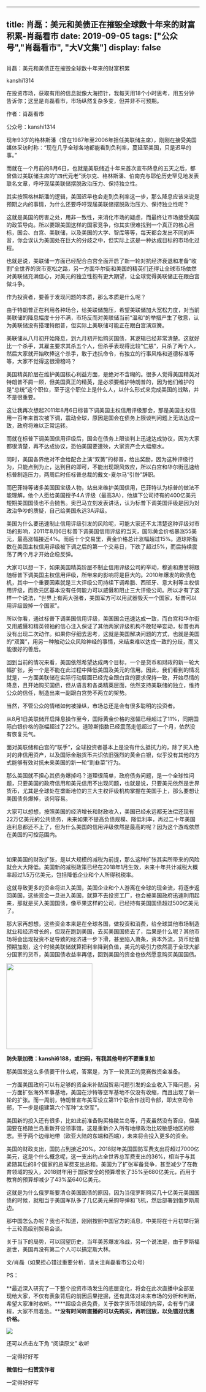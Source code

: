 
---
title:  肖磊：美元和美债正在摧毁全球数十年来的财富积累-肖磊看市
date: 2019-09-05
tags: ["公众号","肖磊看市", "大V文集"]
display: false
---


## 



肖磊：美元和美债正在摧毁全球数十年来的财富积累




kanshi1314




在投资市场，获取有用的信息就像大海捞针，我每天用18个小时思考，用五分钟告诉你；这里是肖磊看市，市场纵然复杂多变，但并非不可预期。


作者：肖磊看市

公众号：kanshi1314



现年93岁的格林斯潘（曾在1987年至2006年担任美联储主席），刚刚在接受美国媒体采访时称：“现在几乎全球各地都能看到负利率，蔓延至美国，只是迟早的事。”



而就在一个月前的8月6日，也就是美联储近十年来首次宣布降息的五天之后，都曾做过美联储主席的“四代元老”沃尔克、格林斯潘、伯南克与耶伦历史罕见地发表联名文章，呼吁现届美联储摆脱政治压力、保持独立性。



其实按照格林斯潘的逻辑，美国迟早也会走到负利率这一步，那么降息应该来说是预期之内的事情，为什么还要呼吁现届美联储摆脱政治压力、保持独立性呢？



这就是美国的厉害之处，用非一致性，来消化市场的疑虑，而最终让市场接受美国的政策导向。所以要跟美国这样的国家竞争，你其实很难找到一个真正的核心目标，国会、白宫、美联储，以及美国的大学、智库等等，每天都会发出不同的声音，你会误认为美国处在巨大的分歧之中，但实际上这是一种达成目标的市场化过程。



也就是说，美联储一方面已经配合白宫全面开启了新一轮对抗经济衰退和准备“收割”全世界的货币宽松之路，另一方面华尔街和美国的精英们还得让全球市场依然对美联储充满信心，对美元的独立性抱有更大期望，让全球觉得美联储正在跟白宫做斗争。



作为投资者，要善于发现问题的本质，那么本质是什么呢？



由于特朗普正在利用各种场合，给美联储施压，希望美联储加大宽松力度，对当前美联储的降息幅度十分不满，市场反而对美联储当前“温和”的举措产生了敬意，认为美联储没有搭理特朗普，但实际上美联储可能正在跟白宫演双簧。



美联储从八月初开始降息，到九月初开始购买国债，其逻辑已经非常清楚。这就好比一个杀手，其雇主要求其杀五个人，但杀手表现得比较“仁慈”，只杀了两个人，然后大家就开始吹捧这个杀手，敢于违抗命令，有独立的行事风格和道德标准等等，大家不觉得这很滑稽吗？



美国精英阶层在维护美国核心利益方面，是绝对不含糊的。很多人觉得美国精英对特朗普不屑一顾，但美国真正的精英，是必须要维护特朗普的，因为他们维护的是“总统”这个职位，至于这个职位上是什么人，以什么形式来完成美国的战略，并不是很重要。



这让我再次想起2011年8月6日标普下调美国主权信用评级那会，那是美国主权信用一百年来首次被下调，震动全球，原因是国会在债务上限谈判问题上无法达成一致，政府将难以正常运转。



而就在标普下调美国信用评级后，国会在债务上限谈判上迅速达成协议，因为大家都很清楚，再不达成协议，恐怕美国要遭殃，大家资产会大幅缩水。



同时，美国各界绝对不会给配合上演“双簧”的标普，给出奖励，因为这种评级行为，只能点到为止，达到目的即可，不能出现跟风效应，所以白宫和华尔街迅速给标普制造压力，两周后时任标普总裁的戴文-夏尔马“引咎”辞职。



而巴菲特等诸多美国国宝级人物，站出来维护美国信用，巴菲特认为标普的做法不能理解，他个人愿给美国授予4Ａ评级（最高3A），他旗下公司持有的400亿美元短期美国国债也不会抛售。奥巴马立刻发表讲话，认为标普下调美国评级是因为对政治争吵的质疑，自己给美国永远3A评级。



美国为什么要迅速制止信用评级引发的风险呢，可能大家还不太清楚这种评级对市场的影响，2011年8月6日标普下调美国信用评级的当天，国际黄金价格暴涨55美元，最高涨幅接近4%。而后十个交易里，黄金价格总计涨幅超过15%。道琼斯指数在美国主权信用评级被下调之后的第一个交易日，下跌了超过5%，而后持续震荡了两个月才开始企稳反弹。



大家可以想一下，如果美国精英阶层不制止信用评级公司的举动，穆迪和惠誉将跟随标普下调美国主权信用评级，所带来的影响将是巨大的。2010年爆发的欧债危机，其中一个重要因素就是三大评级公司持续下调希腊、西班牙、意大利等主权信用评级，而欧元区基本没有任何能力可以威慑和阻止三大评级公司。所以才有了这样一个说法，“世界上有两大强者，美国军方可以用武器毁灭一个国家，标普可以用评级毁掉一个国家”。



所以你看，通过标普下调美国信用评级，美国国会迅速达成一致，而白宫和华尔街又用威慑和精英领袖的信心注入保证了其他两家评级机构不敢轻举妄动，标普也再没有出现二次动作。如果你仔细去思考，这就是美国解决问题的方式，也就是美国的“双簧”，用另一种触动公众风险神经的事情，来结束难以达成一致的分歧，而又能很好的善后。



回到当前的情况来看，美国依然希望达成两个目标，一个是货币和财政的新一轮大幅扩张，另一个是不能在此过程中降低美国及美元的信用。因此，我们看到的情况就是，一方面美联储在实际行动层面已经完全跟白宫的要求保持一致，开始尽情的降息，且开始购买国债，但从语言和各类精英层面，依然支持美联储的独立，维持公众的信任，制造出来一副跟白宫势不两立的架势。



当然，不管公众的情绪如何被操纵，市场总还是会有很多聪明的投资者。



从8月1日美联储开启降息操作至今，国际黄金价格的涨幅已经超过了11%，同期国际白银价格的涨幅超过了22%。道琼斯指数已经震荡走低超过了一个月，依然没有恢复元气。



面对美联储和白宫的“联手”，全球投资者基本上是没有什么抵抗力的，除了买入绝对的非信用资产，以及国际金融货币共识依旧强烈的黄金白银，似乎没有其他的方式能够有效对抗未来美国的新一轮“割韭菜”行为。



那么美国就不担心其债务爆掉吗？道理很简单，政府债务问题，是一个全球性问题，只要美国的政府信用和美元信用不出现问题，也就是说，只要美元依然是世界货币，尤其是全球处在垄断地位的三大主权评级机构掌握在美国手上，那么要想让美国债务爆掉，谈何容易。



大家可以想想，按照美国的经济增长和财政收入，美国已经永远都无法偿还现有22万亿美元的公共债务，未来如果不提高负债规模、降低利率，再过二十年美国连利息都还不上了，但为什么美国的信用评级依然是最高的呢？因为这个游戏依然在美国的可控范围内。

&nbsp;

如果美国的财政扩张，是以大规模的减税为前提，那么这种扩张其实所带来的风险就会大大降低。美国新的减税政策已经在2018年1月生效，未来十年共计减税大概率超过1.5万亿美元，包括降低企业和个人所得税税率。



这就导致更多的资金将进入美国，美国企业和个人游离在全球的现金流，将逐步返回美国，这些资金一旦进入美国，就算不去投资工厂，也会被美国政府迅速利用起来，那就是买入美国国债，像苹果这样的公司，已经持有美国国债超过500亿美元了。



那大家再想想，这些资金本来是在全球各国，做投资和消费，给全球其他市场制造就业和经济增长的，但现在跑到美国，去买美国国债去了，后果是什么呢？其他市场将会出现投资不足导致的经济进一步下滑，甚至陷入萧条，资本外流，货币贬值预期加剧，这个时候美联储就算把利率降到负值，美元的吸引力依然高于全球大部分国家的货币，美国国债收益率再低，回到美国的资金也依然愿意购买美国国债。



<img class="rich_pages" data-copyright="0" data-ratio="1" data-s="300,640" src="https://mmbiz.qpic.cn/mmbiz_jpg/rIYcHn0KrPQxE6zMiarib0VYKnt94Md6MMtJIw6YEwy8maoZPYfqopnlsqVs55Vz3JiaQIS7PZ1rg8lrYVngiaw9CQ/640?wx_fmt=jpeg" data-type="jpeg" data-w="430" style="height: 224px;width: 224px;"/>

**防失联加微：kanshi6188，或扫码，有我其他号的不要重复加**



那美国发这么多债要干什么呢，答案是，为下一轮真正的竞赛做资金准备。



一方面美国政府可以有足够的资金来补贴因贸易问题引发的企业收入下降问题，另一方面扩张海外军事基地，美国在沙特等空军基地不仅没有收缩，而且出现了新一轮的扩张。而一周前，特朗普宣布美军设立第11个联合作战司令部，即太空司令部，下一步是组建第六个军种“太空军”。



美国新的投入还有很多，比如此前准备购买格陵兰岛等，丹麦虽然没有答应，但美国要在格陵兰岛重新开设领事馆，这是重新介入所有地缘政治比较敏感地区的标志。至于两个边缘地带（欧亚大陆的东端和西端），未来将会投入更多的资金。



美国的财政支出，国防占到接近20%。2018财年美国国防军费支出将超过7000亿美元，这是个什么概念呢，这一支出约占全世界总军费支出的36%，相当于与其紧随其后的8个国家的总军费支出总和。美国为了扩张军备竞争，甚至减少了在教育领域的投入，2018财年用于国家安全的预算增长了35%至680亿美元，而用于教育的预算却减少了43%至640亿美元。



这就是为什么俄罗斯要清仓美国国债的原因，因为当俄罗斯购买几十亿美元美国国债的时候，就相当于美国军队多了几亿美元采购导弹和飞机，然后部署到俄罗斯周边。



那中国怎么办呢？我也不知道，刚刚按照中国官方的消息，中美将在十月初举行第十三轮高级别贸易会谈。



关于当下的局势，可以回望历史，当年美苏爆发冷战，另一个说法是，由于罗斯福逝世，美国再没有第二个人可以搞定斯大林。





文/肖磊（如果担心错过重要分析，请关注肖磊看市公众号）



PS：

**最近深入研究了一下整个投资市场发生的底层变化，将会在此次直播中全部呈现给大家，不仅有表象背后的前因后果挖掘，还有具体对未来市场的分析和判断，希望大家准时收听。****超级会员免费，关于数字货币领域的内容，会有专门课程，大家不用着急。****没有时间听直播的可以先购买，再听回放，以免错过优惠价格。**



<img class="rich_pages" data-ratio="1.7786666666666666" data-s="300,640" src="https://mmbiz.qpic.cn/mmbiz_jpg/rIYcHn0KrPQ5kgpmGsEKZTbTQW4ficKAKr6iaevbaE0RecZEPDib0LLTSk1kSygCIEsHxYOnia5BDEbW1cnakTDnibg/640?wx_fmt=jpeg" data-type="jpeg" data-w="750"/>

还可以点击左下角&nbsp;“阅读原文”&nbsp;收听



一定得好好写


**微信扫一扫赞赏作者**






一定得好好写








